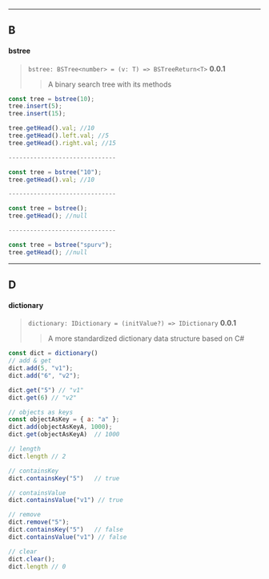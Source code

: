 <!--
 * @Date: 2020-06-30 01:45:54
 * @LastEditors: Conghao Cai🔧
 * @LastEditTime: 2020-07-06 23:36:52
 * @FilePath: /spurv/ifoo/docs/api/api-data.md
--> 
----
## B
#### bstree
> `bstree: BSTree<number> = (v: T) => BSTreeReturn<T>` **0.0.1**
>> A binary search tree with its methods
```js
const tree = bstree(10);
tree.insert(5);
tree.insert(15);

tree.getHead().val; //10
tree.getHead().left.val; //5
tree.getHead().right.val; //15

------------------------------

const tree = bstree("10");
tree.getHead().val; //10

------------------------------

const tree = bstree();
tree.getHead(); //null

------------------------------

const tree = bstree("spurv");
tree.getHead(); //null

```

----
## D
#### dictionary
> `dictionary: IDictionary = (initValue?) => IDictionary` **0.0.1**
>> A more standardized dictionary data structure based on C#
```js
const dict = dictionary()
// add & get
dict.add(5, "v1");
dict.add("6", "v2");

dict.get("5") // "v1"
dict.get(6) // "v2"

// objects as keys
const objectAsKey = { a: "a" };
dict.add(objectAsKeyA, 1000);
dict.get(objectAsKeyA)  // 1000

// length
dict.length // 2

// containsKey
dict.containsKey("5")   // true

// containsValue
dict.containsValue("v1") // true

// remove
dict.remove("5");
dict.containsKey("5")   // false
dict.containsValue("v1") // false

// clear
dict.clear();
dict.length // 0
```